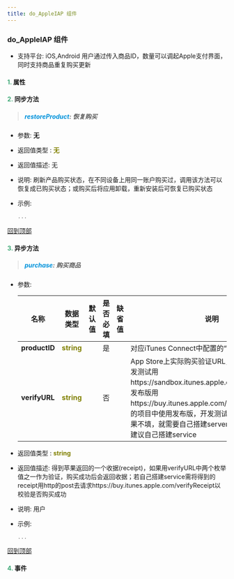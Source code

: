 ```yaml
---
title: do_AppleIAP 组件
---
```


### do_AppleIAP 组件

* 支持平台: iOS,Android
用户通过传入商品ID，数量可以调起Apple支付界面，同时支持商品重复购买更新

#### <font color ='#40A977'>**1.**</font> 属性

#### <font color ='#40A977'>**2.**</font> 同步方法

>##### <font color ='#0092db'>**restoreProduct**</font>: 恢复购买

- 参数: **无**
- 返回值类型 : <font color ='#808000'>**无**</font>
- 返回值描述: 无
- 说明: 刷新产品购买状态，在不同设备上用同一账户购买过，调用该方法可以恢复成已购买状态；或购买后将应用卸载，重新安装后可恢复已购买状态
- 示例:

  ```javascript
  ...

  ```

[回到顶部](#top)

#### <font color ='#40A977'>**3.**</font> 异步方法

>##### <font color ='#0092db'>**purchase**</font>: 购买商品

- 参数:

  名称 | 数据类型 |默认值|是否必填|缺省值|说明
  ---- |-------------  |----------|--------------|--------|------
  **productID** |<font color ='#808000'>**string**</font> |  | 是||对应iTunes Connect中配置的“产品ID“
  **verifyURL** |<font color ='#808000'>**string**</font> |  | 否||App Store上实际购买验证URL，是一个枚举值，开发测试用https://sandbox.itunes.apple.com/verifyReceipt。发布版用https://buy.itunes.apple.com/verifyReceipt,实际的项目中使用发布版，开发测试是用于调试测试。如果不填，就需要自己搭建server端去验证；苹果官方建议自己搭建service
- 返回值类型 : <font color ='#808000'>**string**</font>
- 返回值描述: 得到苹果返回的一个收据(receipt)，如果用verifyURL中两个枚举值之一作为验证，购买成功后会返回收据；若自己搭建service需将得到的receipt用http的post去请求https://buy.itunes.apple.com/verifyReceipt以校验是否购买成功
- 说明: 用户
- 示例:

  ```javascript
  ...

  ```

[回到顶部](#top)


#### <font color ='#40A977'>**4.**</font> 事件


